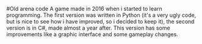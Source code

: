 #Old arena code
A game made in 2016 when i started to learn programming. The first version was written in Python (it's a very ugly code, but is nice to see how i have improved, so i decided to keep it), the second version is in C#, made almost a year after. This version has some improvements like a graphic interface and some gameplay changes.